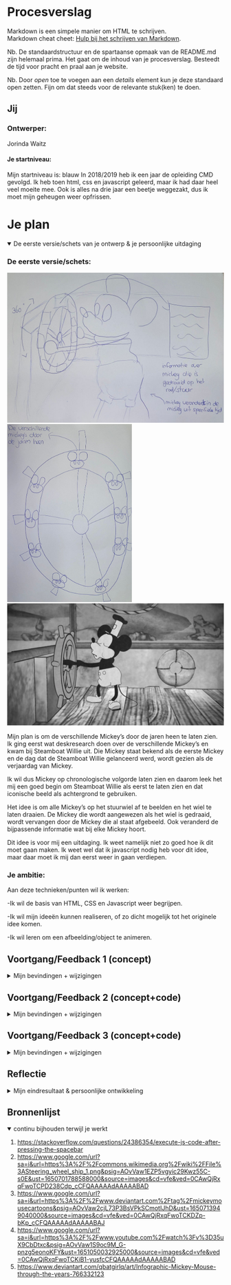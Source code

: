 # Procesverslag
Markdown is een simpele manier om HTML te schrijven.  
Markdown cheat cheet: [Hulp bij het schrijven van Markdown](https://github.com/adam-p/markdown-here/wiki/Markdown-Cheatsheet).

Nb. De standaardstructuur en de spartaanse opmaak van de README.md zijn helemaal prima. Het gaat om de inhoud van je procesverslag. Besteedt de tijd voor pracht en praal aan je website.

Nb. Door *open* toe te voegen aan een *details* element kun je deze standaard open zetten. Fijn om dat steeds voor de relevante stuk(ken) te doen.





## Jij

### Ontwerper:
Jorinda Waitz

#### Je startniveau:
Mijn startniveau is: blauw
In 2018/2019 heb ik een jaar de opleiding CMD gevolgd. Ik heb toen html, css en javascript geleerd, maar ik had daar heel veel moeite mee. Ook is alles na drie jaar een beetje weggezakt, dus ik moet mijn geheugen weer opfrissen. 


# Je plan

<details open>
  <summary>De eerste versie/schets van je ontwerp & je persoonlijke uitdaging</summary>

  ### De eerste versie/schets:
  <img src="readme-images/SchetsMickey.1.jpeg" width="595px" alt="eerste versie/schets">
  <img src="readme-images/SchetsStuurMickey.1.jpeg" width="290px" alt="eerste versie/schets">
  <img src="readme-images/SteamboatWillie.jpg" width="895px" alt="eerste versie/schets">
  
Mijn plan is om de verschillende Mickey’s door de jaren heen te laten zien. Ik ging eerst wat deskresearch doen over de verschillende Mickey’s en kwam bij Steamboat Willie uit. Die Mickey staat bekend als de eerste Mickey en de dag dat de Steamboat Willie gelanceerd werd, wordt gezien als de verjaardag van Mickey.
  
Ik wil dus Mickey op chronologische volgorde laten zien en daarom leek het mij een goed begin om Steamboat Willie als eerst te laten zien en dat iconische beeld als achtergrond te gebruiken.
  
Het idee is om alle Mickey’s op het stuurwiel af te beelden en het wiel te laten draaien. De Mickey die wordt aangewezen als het wiel is gedraaid, wordt vervangen door de Mickey die al staat afgebeeld. Ook veranderd de bijpassende informatie wat bij elke Mickey hoort. 

Dit idee is voor mij een uitdaging. Ik weet namelijk niet zo goed hoe ik dit moet gaan maken. Ik weet wel dat ik javascript nodig heb voor dit idee, maar daar moet ik mij dan eerst weer in gaan verdiepen.


  ### Je ambitie: 
  Aan deze technieken/punten wil ik werken:
  
 -Ik wil de basis van HTML, CSS en Javascript weer begrijpen.
  
-Ik wil mijn ideeën kunnen realiseren, of zo dicht mogelijk tot het originele idee komen.
  
-Ik wil leren om een afbeelding/object te animeren.

 
</details>




## Voortgang/Feedback 1 (concept)

<details>
  <summary>Mijn bevindingen + wijzigingen </summary>

   <img src="readme-images/SchetsMickey.1.jpeg" width="600px" alt="eerste versie/schets">
  
  ### Bevinding 1: 
  Het stuurwiel zie je nu via een zijaanzicht. Daardoor zie je de Mickey’s niet goed.
  
  #### oplossing: 
  Ik wil dit gaan oplossen door het stuurwiel van voor te laten afbeelden.


  ### Bevinding 2:
In plaats van gelijk alle Mickey’s te laten zien op het stuurwiel, kan ik ook de jaartallen laten zien. Hierdoor heb je meer progressive disclosure. 
  
  #### oplossing:
Ik wil deze feedback gaan toepassen in mijn nieuwe ontwerp. 


  ### Bevinding 3:
Voor meer interactie kan ik de staart van Mickey laten bewegen.
  
  #### oplossing:
Ik ga gebruik maken van afbeeldingen van Mickey, de staart kan ik dus niet los bewegen. Ik wil in plaats van de staart de hele afbeelding laten bewegen.
  
  ### Bevinding 4:
De informatie tekst kan op een leukere manier worden weergegeven.
  
  #### oplossing:
Ik heb Steamboat Willie gekeken om inspiratie op te doen. Ik zag daar een schatkist, wat mij op een idee bracht. Ik wil een schatkist open laten gaan en daar de informatie uit laten komen.

</details>




## Voortgang/Feedback 2 (concept+code)

<details>
  <summary>Mijn bevindingen + wijzigingen</summary>
  
  <img src="readme-images/Website.v2.png" width="600px" alt="Tweede versie/schets">
  
  ### Bevinding 1:
De teksten hebben niet voldoende contrast.
  
  #### oplossing:
Ik heb de achtergrond kleur van het informatie vak veranderd en niet meer transparant gemaakt. Nu is de tekst goed leesbaar.


  ### Bevinding 2:
Het stuurwiel kan niet gedraaid worden met het toetsenbord (tab).
  
  #### oplossing:
Ik heb met Javascript ervoor gezorgd dat je met spatie en enter het stuurwiel kan laten draaien. Tab werkt alleen niet, want mijn laptop selecteert dan de website link.


  ### Bevinding 3:
  Als je over het stuurwiel hovert, veranderd de muis niet.
  
  #### oplossing:
  Ik heb aan de button een cursor:pointer toegevoegd.
  
  
  ### Bevinding 4:
  De headings kunnen beter gebruikt worden. “Click to spin the wheel” is nu een < p >, maar kan beter een < h2 >
  
  #### oplossing:
  Ik heb alle “titels” veranderd naar h1/2/3 en alleen de tekst een <p> gegeven.
  
  
  ### Bevinding 5:
  Er is geen gebruik gemaakt van een button.
  
  #### oplossing:
  Ik heb de afbeelding in een button gezet.
  
  
  ### Bevinding 6:
  Meer witruimte in de code gebruiken.
  
  #### oplossing:
  Ik heb gebruik gemaakt van meer enters gebruikt en duidelijker met commentaar aangegeven wat waar begint.
  
  
  ### Bevinding 7:
 Meer structuur aanbrengen in CSS.
  
  #### oplossing:
  De volgorde van mijn HTML-code aanhouden voor mijn CSS.
  
  
  ### Bevinding 8:
  Veel gebruik gemaakt van ID’s, kan beter. Bijvoorbeeld: header p.
  
  #### oplossing:
  Ik heb alle ID’s vervangen.
  
 
  ### Bevinding 9:
 CSS custom properties toevoegen.
  
  

</details>



## Voortgang/Feedback 3 (concept+code)

<details>
  <summary>Mijn bevindingen + wijzigingen</summary>
  
<img src="readme-images/Website.v2.png" width="600px" alt="Tweede versie/schets">
  
  ### Bevinding 1:
Het informatievlak ziet er een beetje saai uit.

  #### oplossing:
Ik heb een box-shadow toegevoegd.



  ### Bevinding 2:
Mickey zou ook moeten bewegen.
  
  #### oplossing:
Ik heb Mickey nu laten springen als hij getoond wordt.

  
  ### Bevinding 3:
 Je kan heel vaak op het wiel klikken, waardoor alles een beetje vast loopt en alle Mickey’s heel snel achter elkaar getoond worden.
  
  #### oplossing:
True/false functie toegevoegd als mickey klaar is met draaien. Als de wiel niet klaar is met draaien, stopt de functie met verdergaan. Als je dus bijvoorbeeld 3x op het wiel klikt, krijg je nog maar 1 Mickey te zien. Als je wel klaar bent met draaien en op het wiel drukt, dan ga je beginnen met draaien en roep je de functie toonMickey op.
  
  ### Bevinding 4:
 Het zou mooier zijn als het stuurwiel een beetje gedraaid staat, goed in perspectief.
  
  #### oplossing:
  Ik wist niet hoe ik dit kon oplossen. Ik heb geprobeerd om transform: rotatey (50deg) toe te voegen aan de afbeelding, maar dat zag er lelijk uit. De afbeelding zou niet even groot moeten zijn, maar een deel zou "dunner" moeten zijn zodat je diepte creéert. 
  
  ### Bevinding 5:
  Disney font gebruiken.
  
  #### oplossing:
  Disney font gedownload en @font-face aangemaakt.

</details>




## Reflectie

<details>
  <summary>Mijn eindresultaat & persoonlijke ontwikkeling</summary>

  ### Je uitkomst - karakteristiek screenshot(s):
  <img src="readme-images/Website.DEF.png" width="1000px" alt="final ontwerp">
  <img src="readme-images/Website.DEF.2.png" width="330px" alt="final ontwerp">
  <img src="readme-images/Website.DEF.3.png" width="330px" alt="final ontwerp">
  <img src="readme-images/Website.DEF.4.png" width="330px" alt="final ontwerp">
  <img src="readme-images/Website.DEF.5.png" width="330px" alt="final ontwerp">
  <img src="readme-images/Website.DEF.6.png" width="330px" alt="final ontwerp">
  <img src="readme-images/Website.DEF.7.png" width="330px" alt="final ontwerp">
  
Ik ben erg blij met het eindresultaat. Het komt aardig in de buurt van mijn oorspronkelijke idee, wat ik eerlijk gezegd niet had verwacht. 

  ### Dit ging goed/Heb ik geleerd: 
Ik heb geleerd hoe ik een animatie kan maken in CSS en die in Javascript kan laten oproepen. Ik had wel wat hulp nodig van anderen, maar op een gegeven moment had ik het zelf ook door en kon ik het ook op andere elementen toevoegen. 
 

  ### Dit was lastig/Is niet gelukt:
Ik vond het lastig om “nette” code te schrijven. Ik heb mijn code heel vaak moeten aanpassen, omdat ik als feedback kreeg dat het makkelijker kon. Ik gaf bijvoorbeeld eerst alle Mickey’s een eigen ID, waardoor ik een hele lange lijst kreeg. Dit kon makkelijker en mooier door maar één mickey in HTML te zetten en met Javascript de src aan te passen. 
Mijn originele plan was om Mickey’s of jaartallen op het stuurwiel te plaatsen. Toen ik eenmaal begon met de code, kwam ik erachter dat ik het al lastig vond om alleen het stuurwiel te laten draaien. Om nog jaartallen op het stuurwiel toe te voegen was voor mij echt te ingewikkeld. Als ik meer tijd had gehad, zou ik dat misschien nog hebben geprobeerd. Ik had dus besloten om niks op het stuur te plaatsen, maar het leek mij wel leuk als het stuur een beetje te draaien, zodat het in perspectief zou staan. Dit is mij alleen niet gelukt, zoals op de afbeelding hieronder te zien is. Ik heb daarom in mijn definitieve versie (zie hierboven) het stuur wel recht staan.

  <img src="readme-images/StuurwielRotate.png" width="375px" alt="Mislukte poging">
  
</details>





## Bronnenlijst

<details open>
<summary>continu bijhouden terwijl je werkt</summary>

1. https://stackoverflow.com/questions/24386354/execute-js-code-after-pressing-the-spacebar
2. https://www.google.com/url?sa=i&url=https%3A%2F%2Fcommons.wikimedia.org%2Fwiki%2FFile%3ASteering_wheel_ship_1.png&psig=AOvVaw1EZP5vgyic29Kwz55C-s0E&ust=1650701788588000&source=images&cd=vfe&ved=0CAwQjRxqFwoTCPD238Cdp_cCFQAAAAAdAAAAABAD
3. https://www.google.com/url?sa=i&url=https%3A%2F%2Fwww.deviantart.com%2Ftag%2Fmickeymousecartoons&psig=AOvVaw2cjL73P3BsVPkSCmotIJhD&ust=1650713949040000&source=images&cd=vfe&ved=0CAwQjRxqFwoTCKDZp-bKp_cCFQAAAAAdAAAAABAJ
4. https://www.google.com/url?sa=i&url=https%3A%2F%2Fwww.youtube.com%2Fwatch%3Fv%3D35uX9CbDtxc&psig=AOvVaw1S9oc9M_G-pnzg5eonoKFY&ust=1651050032925000&source=images&cd=vfe&ved=0CAwQjRxqFwoTCKiB1-yusfcCFQAAAAAdAAAAABAD
5. https://www.deviantart.com/qbatgirlq/art/Infographic-Mickey-Mouse-through-the-years-766332123

</details>
